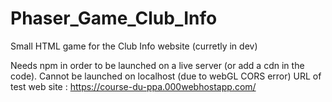 # Phaser_Game_Club_Info
Small HTML game for the Club Info website (curretly in dev)

Needs npm in order to be launched on a live server (or add a cdn in the code). Cannot be launched on localhost (due to webGL CORS error)
URL of test web site : https://course-du-ppa.000webhostapp.com/
